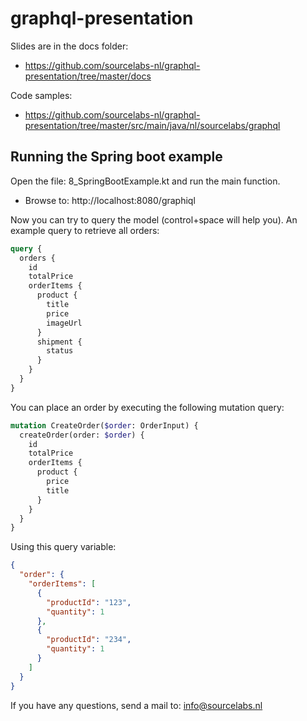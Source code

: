# graphql-presentation

Slides are in the docs folder:

* https://github.com/sourcelabs-nl/graphql-presentation/tree/master/docs

Code samples:

* https://github.com/sourcelabs-nl/graphql-presentation/tree/master/src/main/java/nl/sourcelabs/graphql

## Running the Spring boot example

Open the file: 8_SpringBootExample.kt and run the main function.

* Browse to: http://localhost:8080/graphiql

Now you can try to query the model (control+space will help you). An example query to retrieve all orders:

```graphql
query {
  orders {
    id
    totalPrice
    orderItems {
      product {
        title
        price
        imageUrl
      }
      shipment {
        status
      }
    }
  }
}

```

You can place an order by executing the following mutation query:

```graphql
mutation CreateOrder($order: OrderInput) {
  createOrder(order: $order) {
    id
    totalPrice
    orderItems {
      product {
        price
        title
      }
    }
  }
}
```

Using this query variable:

```json
{
  "order": {
    "orderItems": [
      {
        "productId": "123",
        "quantity": 1
      },
      {
        "productId": "234",
        "quantity": 1
      }
    ]
  }
}
```

If you have any questions, send a mail to: info@sourcelabs.nl


